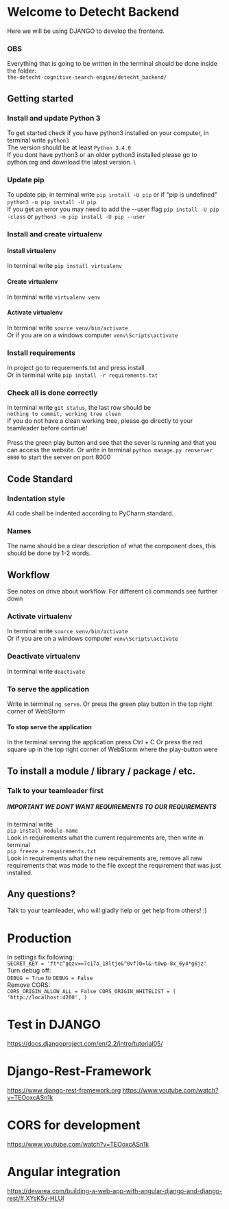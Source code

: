 # Welcome to Detecht Backend
Here we will be using DJANGO to develop the frontend. 

### OBS
Everything that is going to be written in the terminal should be done inside the folder: \
`the-detecht-cognitive-search-engine/detecht_backend/`


## Getting started

### Install and update Python 3
To get started check if you have python3 installed on your computer, in terminal write
`python3`\
The version should be at least
`Python 3.4.0`\
If you dont have python3 or an older python3 installed please go to python.org and download the latest version. \

### Update pip
To update pip, in terminal write
`pip install -U pip`
or if "pip is undefined"
`python3 -m pip install -U pip`.\
If you get an error you may need to add the --user flag
`pip install -U pip -class` or `python3 -m pip install -U pip --user`

### Install and create virtualenv
#### Install virtualenv
In terminal write
`pip install virtualenv`

#### Create virtualenv
In terminal write
`virtualenv venv`

#### Activate virtualenv
In terminal write
`source venv/bin/activate`\
Or if you are on a windows computer
`venv\Scripts\activate`

### Install requirements
In project go to requrements.txt and press install\
Or in terminal write
`pip install -r requirements.txt`

### Check all is done correctly
In terminal write 
`git status`,
the last row should be \
`nothing to commit, working tree clean` \
If you do not have a clean working tree, please go directly to your teamleader before continue! \
\
Press the green play button and see that the sever is running and that you can access the website. 
Or write in terminal `python manage.py renserver 8000` to start the server on port 8000

## Code Standard

### Indentation style
All code shall be indented according to PyCharm standard. 

### Names
The name should be a clear description of what the component does, this should be done by 1-2 words.


## Workflow
See notes on drive about workflow.
For different cli commands see further down 

### Activate virtualenv
In terminal write
`source venv/bin/activate`\
Or if you are on a windows computer
`venv\Scripts\activate`

### Deactivate virtualenv
In terminal write
`deactivate`

### To serve the application 
Write in terminal
`ng serve`. 
Or press the green play button in the top right corner of WebStorm

#### To stop serve the application
In the terminal serving the application press Ctrl + C
Or press the red square up in the top right corner of WebStorm where the play-button were


## To install a module / library / package / etc. 
### Talk to your teamleader first
##### IMPORTANT WE DONT WANT REQUIREMENTS TO OUR REQUIREMENTS
In terminal write \
`pip install module-name`\
Look in requirements what the current requirements are, then write in terminal\
`pip freeze > requirements.txt`\
Look in requirements what the new requirements are, remove all new requirements that was made to the file except
the requirement that was just installed.

## Any questions?
Talk to your teamleader, who will gladly help or get help from others! :)


# Production
In settings fix following:\
`SECRET_KEY = 'ft*c^gqzv==7c17a_18ltje&^0vf)0=l&-t0wp-8x_6y4*g6jz'`\
Turn debug off: \
`DEBUG = True` to `DEBUG = False`\
Remove CORS:\
`CORS_ORIGIN_ALLOW_ALL = False
CORS_ORIGIN_WHITELIST = (
    'http://localhost:4200',
)`


# Test in DJANGO
https://docs.djangoproject.com/en/2.2/intro/tutorial05/

# Django-Rest-Framework
https://www.django-rest-framework.org
https://www.youtube.com/watch?v=TEOoxcASn1k

# CORS for development
https://www.youtube.com/watch?v=TEOoxcASn1k

# Angular integration
https://devarea.com/building-a-web-app-with-angular-django-and-django-rest/#.XYsK5y-HLUI


